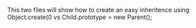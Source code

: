 This two files will show how to create an easy inheritence using Object.create(0 vs Child.prototype = new Parent();